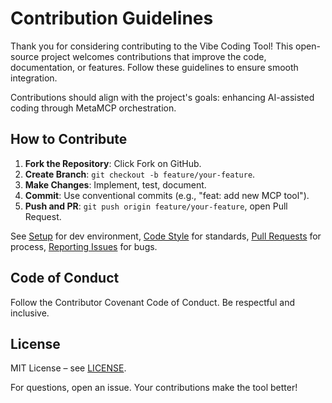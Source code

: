 # Contribution Guidelines

Thank you for considering contributing to the Vibe Coding Tool! This open-source project welcomes contributions that improve the code, documentation, or features. Follow these guidelines to ensure smooth integration.

Contributions should align with the project's goals: enhancing AI-assisted coding through MetaMCP orchestration.

## How to Contribute

1. **Fork the Repository**: Click Fork on GitHub.
2. **Create Branch**: `git checkout -b feature/your-feature`.
3. **Make Changes**: Implement, test, document.
4. **Commit**: Use conventional commits (e.g., "feat: add new MCP tool").
5. **Push and PR**: `git push origin feature/your-feature`, open Pull Request.

See [Setup](setup.md) for dev environment, [Code Style](code-style.md) for standards, [Pull Requests](pull-requests.md) for process, [Reporting Issues](reporting-issues.md) for bugs.

## Code of Conduct

Follow the Contributor Covenant Code of Conduct. Be respectful and inclusive.

## License

MIT License – see [LICENSE](../appendix/license.md).

For questions, open an issue. Your contributions make the tool better!